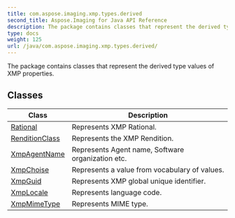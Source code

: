 ```yaml
---
title: com.aspose.imaging.xmp.types.derived
second_title: Aspose.Imaging for Java API Reference
description: The package contains classes that represent the derived type values of XMP properties.
type: docs
weight: 125
url: /java/com.aspose.imaging.xmp.types.derived/
---
```


The package contains classes that represent the derived type values of XMP properties.


## Classes

| Class | Description |
| --- | --- |
| [Rational](../com.aspose.imaging.xmp.types.derived/rational) | Represents XMP Rational. |
| [RenditionClass](../com.aspose.imaging.xmp.types.derived/renditionclass) | Represents the XMP Rendition. |
| [XmpAgentName](../com.aspose.imaging.xmp.types.derived/xmpagentname) | Represents Agent name, Software organization etc. |
| [XmpChoise<T>](../com.aspose.imaging.xmp.types.derived/xmpchoise) | Represents a value from vocabulary of values. |
| [XmpGuid](../com.aspose.imaging.xmp.types.derived/xmpguid) | Represents XMP global unique identifier. |
| [XmpLocale](../com.aspose.imaging.xmp.types.derived/xmplocale) | Represents language code. |
| [XmpMimeType](../com.aspose.imaging.xmp.types.derived/xmpmimetype) | Represents MIME type. |
